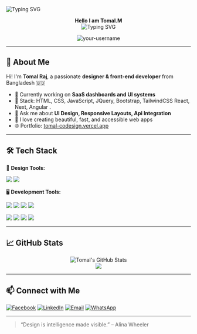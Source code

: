 <!-- Banner with fixed top text and typing animation -->
<img src="https://github.com/tomal-codesign/tomal-codesign/blob/main/github-img.png?raw=true" alt="Typing SVG" />

<p align="center">
  <strong>Hello I am Tomal.M</strong><br>
    <img src="https://readme-typing-svg.herokuapp.com?font=Fira+Code&duration=3000&pause=1000&color=00F58E&lines=Creative+UI%2FUX+Designer;Front+end+development" alt="Typing SVG" />
</p>

<p align="center">
  <img src="https://komarev.com/ghpvc/?username=your-username&label=Profile+views&color=blue&style=flat" alt="your-username" />
</p>

---

## 👋 About Me

Hi! I'm **Tomal Raj**, a passionate **designer & front-end developer** from Bangladesh 🇧🇩

- 🔭 Currently working on **SaaS dashboards and UI systems**
- 🧩 Stack: HTML, CSS, JavaScript, JQuery, Bootstrap, TailwindCSS React, Next, Angular .
- 💬 Ask me about **UI Design, Responsive Layouts, Api Integration**
- 🚀 I love creating beautiful, fast, and accessible web apps
- 🌐 Portfolio: [tomal-codesign.vercel.app](https://tomal-codesign.vercel.app)

---

## 🛠️ Tech Stack

🎨 **Design Tools:**

<p>
  <img src="https://img.shields.io/badge/Figma-F24E1E?style=for-the-badge&logo=figma&logoColor=white"/>
  <img src="https://img.shields.io/badge/Photoshop-31A8FF?style=for-the-badge&logo=Adobe%20Photoshop&logoColor=white"/>
</p>

🖥️ **Development Tools:**

<p>
  <img src="https://img.shields.io/badge/HTML5-E34F26?style=for-the-badge&logo=html5&logoColor=white"/>
  <img src="https://img.shields.io/badge/CSS3-1572B6?style=for-the-badge&logo=css3&logoColor=white"/>
  <img src="https://img.shields.io/badge/Bootstrap-7952B3?style=for-the-badge&logo=bootstrap&logoColor=white"/>
  <img src="https://img.shields.io/badge/Tailwind_CSS-38B2AC?style=for-the-badge&logo=tailwind-css&logoColor=white"/>
</p>

<p>
  <img src="https://img.shields.io/badge/JavaScript-F7DF1E?style=for-the-badge&logo=javascript&logoColor=black"/>
  <img src="https://img.shields.io/badge/React-20232A?style=for-the-badge&logo=react&logoColor=61DAFB"/>
  <img src="https://img.shields.io/badge/Next.js-000000?style=for-the-badge&logo=next.js&logoColor=white"/>
  <img src="https://img.shields.io/badge/Angular-DD0031?style=for-the-badge&logo=angular&logoColor=white"/>
</p>




---

## 📈 GitHub Stats

<p align="center">
  <img src="https://github-readme-stats.vercel.app/api?username=tomal-codesign&show_icons=true&theme=radical" alt="Tomal's GitHub Stats" />
  <br/>
  <img src="https://github-readme-streak-stats.herokuapp.com?user=tomal-codesign&theme=radical&date_format=M%20j%5B%2C%20Y%5D" />
</p>

---

## 📫 Connect with Me

[![Facebook](https://img.shields.io/badge/Facebook-1877F2?style=for-the-badge&logo=facebook&logoColor=white)](https://www.facebook.com/tomalcodesign/)
[![LinkedIn](https://img.shields.io/badge/LinkedIn-0077B5?style=for-the-badge&logo=linkedin&logoColor=white)](https://linkedin.com/in/tomal-codesign)
[![Email](https://img.shields.io/badge/Email-D14836?style=for-the-badge&logo=gmail&logoColor=white)](mailto:sj.tomalahmedraj@gmail.com)
[![WhatsApp](https://img.shields.io/badge/WhatsApp-25D366?style=for-the-badge&logo=whatsapp&logoColor=white)](https://wa.me/8801608445376)


---

> “Design is intelligence made visible.” – Alina Wheeler
